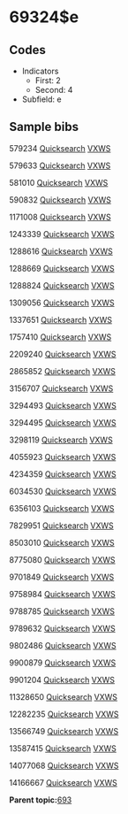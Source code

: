 # 69324$e

## Codes

-   Indicators
    -   First: 2
    -   Second: 4
-   Subfield: e

## Sample bibs

579234 [Quicksearch](https://search.library.yale.edu/catalog/579234) [VXWS](http://prodorbis.library.yale.edu:7014/vxws/GetHoldingsService?bibId=579234)

579633 [Quicksearch](https://search.library.yale.edu/catalog/579633) [VXWS](http://prodorbis.library.yale.edu:7014/vxws/GetHoldingsService?bibId=579633)

581010 [Quicksearch](https://search.library.yale.edu/catalog/581010) [VXWS](http://prodorbis.library.yale.edu:7014/vxws/GetHoldingsService?bibId=581010)

590832 [Quicksearch](https://search.library.yale.edu/catalog/590832) [VXWS](http://prodorbis.library.yale.edu:7014/vxws/GetHoldingsService?bibId=590832)

1171008 [Quicksearch](https://search.library.yale.edu/catalog/1171008) [VXWS](http://prodorbis.library.yale.edu:7014/vxws/GetHoldingsService?bibId=1171008)

1243339 [Quicksearch](https://search.library.yale.edu/catalog/1243339) [VXWS](http://prodorbis.library.yale.edu:7014/vxws/GetHoldingsService?bibId=1243339)

1288616 [Quicksearch](https://search.library.yale.edu/catalog/1288616) [VXWS](http://prodorbis.library.yale.edu:7014/vxws/GetHoldingsService?bibId=1288616)

1288669 [Quicksearch](https://search.library.yale.edu/catalog/1288669) [VXWS](http://prodorbis.library.yale.edu:7014/vxws/GetHoldingsService?bibId=1288669)

1288824 [Quicksearch](https://search.library.yale.edu/catalog/1288824) [VXWS](http://prodorbis.library.yale.edu:7014/vxws/GetHoldingsService?bibId=1288824)

1309056 [Quicksearch](https://search.library.yale.edu/catalog/1309056) [VXWS](http://prodorbis.library.yale.edu:7014/vxws/GetHoldingsService?bibId=1309056)

1337651 [Quicksearch](https://search.library.yale.edu/catalog/1337651) [VXWS](http://prodorbis.library.yale.edu:7014/vxws/GetHoldingsService?bibId=1337651)

1757410 [Quicksearch](https://search.library.yale.edu/catalog/1757410) [VXWS](http://prodorbis.library.yale.edu:7014/vxws/GetHoldingsService?bibId=1757410)

2209240 [Quicksearch](https://search.library.yale.edu/catalog/2209240) [VXWS](http://prodorbis.library.yale.edu:7014/vxws/GetHoldingsService?bibId=2209240)

2865852 [Quicksearch](https://search.library.yale.edu/catalog/2865852) [VXWS](http://prodorbis.library.yale.edu:7014/vxws/GetHoldingsService?bibId=2865852)

3156707 [Quicksearch](https://search.library.yale.edu/catalog/3156707) [VXWS](http://prodorbis.library.yale.edu:7014/vxws/GetHoldingsService?bibId=3156707)

3294493 [Quicksearch](https://search.library.yale.edu/catalog/3294493) [VXWS](http://prodorbis.library.yale.edu:7014/vxws/GetHoldingsService?bibId=3294493)

3294495 [Quicksearch](https://search.library.yale.edu/catalog/3294495) [VXWS](http://prodorbis.library.yale.edu:7014/vxws/GetHoldingsService?bibId=3294495)

3298119 [Quicksearch](https://search.library.yale.edu/catalog/3298119) [VXWS](http://prodorbis.library.yale.edu:7014/vxws/GetHoldingsService?bibId=3298119)

4055923 [Quicksearch](https://search.library.yale.edu/catalog/4055923) [VXWS](http://prodorbis.library.yale.edu:7014/vxws/GetHoldingsService?bibId=4055923)

4234359 [Quicksearch](https://search.library.yale.edu/catalog/4234359) [VXWS](http://prodorbis.library.yale.edu:7014/vxws/GetHoldingsService?bibId=4234359)

6034530 [Quicksearch](https://search.library.yale.edu/catalog/6034530) [VXWS](http://prodorbis.library.yale.edu:7014/vxws/GetHoldingsService?bibId=6034530)

6356103 [Quicksearch](https://search.library.yale.edu/catalog/6356103) [VXWS](http://prodorbis.library.yale.edu:7014/vxws/GetHoldingsService?bibId=6356103)

7829951 [Quicksearch](https://search.library.yale.edu/catalog/7829951) [VXWS](http://prodorbis.library.yale.edu:7014/vxws/GetHoldingsService?bibId=7829951)

8503010 [Quicksearch](https://search.library.yale.edu/catalog/8503010) [VXWS](http://prodorbis.library.yale.edu:7014/vxws/GetHoldingsService?bibId=8503010)

8775080 [Quicksearch](https://search.library.yale.edu/catalog/8775080) [VXWS](http://prodorbis.library.yale.edu:7014/vxws/GetHoldingsService?bibId=8775080)

9701849 [Quicksearch](https://search.library.yale.edu/catalog/9701849) [VXWS](http://prodorbis.library.yale.edu:7014/vxws/GetHoldingsService?bibId=9701849)

9758984 [Quicksearch](https://search.library.yale.edu/catalog/9758984) [VXWS](http://prodorbis.library.yale.edu:7014/vxws/GetHoldingsService?bibId=9758984)

9788785 [Quicksearch](https://search.library.yale.edu/catalog/9788785) [VXWS](http://prodorbis.library.yale.edu:7014/vxws/GetHoldingsService?bibId=9788785)

9789632 [Quicksearch](https://search.library.yale.edu/catalog/9789632) [VXWS](http://prodorbis.library.yale.edu:7014/vxws/GetHoldingsService?bibId=9789632)

9802486 [Quicksearch](https://search.library.yale.edu/catalog/9802486) [VXWS](http://prodorbis.library.yale.edu:7014/vxws/GetHoldingsService?bibId=9802486)

9900879 [Quicksearch](https://search.library.yale.edu/catalog/9900879) [VXWS](http://prodorbis.library.yale.edu:7014/vxws/GetHoldingsService?bibId=9900879)

9901204 [Quicksearch](https://search.library.yale.edu/catalog/9901204) [VXWS](http://prodorbis.library.yale.edu:7014/vxws/GetHoldingsService?bibId=9901204)

11328650 [Quicksearch](https://search.library.yale.edu/catalog/11328650) [VXWS](http://prodorbis.library.yale.edu:7014/vxws/GetHoldingsService?bibId=11328650)

12282235 [Quicksearch](https://search.library.yale.edu/catalog/12282235) [VXWS](http://prodorbis.library.yale.edu:7014/vxws/GetHoldingsService?bibId=12282235)

13566749 [Quicksearch](https://search.library.yale.edu/catalog/13566749) [VXWS](http://prodorbis.library.yale.edu:7014/vxws/GetHoldingsService?bibId=13566749)

13587415 [Quicksearch](https://search.library.yale.edu/catalog/13587415) [VXWS](http://prodorbis.library.yale.edu:7014/vxws/GetHoldingsService?bibId=13587415)

14077068 [Quicksearch](https://search.library.yale.edu/catalog/14077068) [VXWS](http://prodorbis.library.yale.edu:7014/vxws/GetHoldingsService?bibId=14077068)

14166667 [Quicksearch](https://search.library.yale.edu/catalog/14166667) [VXWS](http://prodorbis.library.yale.edu:7014/vxws/GetHoldingsService?bibId=14166667)

**Parent topic:**[693](../../tags/693/693.md)

